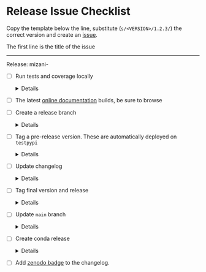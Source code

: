 # Release Issue Checklist

Copy the template below the line, substitute (`s/<VERSION>/1.2.3/`) the correct
version and create an [issue](https://github.com/has2k1/mizani/issues/new).

The first line is the title of the issue

------------------------------------------------------------------------------
Release: mizani-<VERSION>

- [ ] Run tests and coverage locally

  <details>

  ```sh
  git switch main
  git pull origin/main
  make test
  make coverage
  ```
  - [ ] The tests pass
  - [ ] The coverage is acceptable

  </details>

- [ ] The latest [online documentation](https://mizani.readthedocs.io/en/latest/) builds, be sure to browse

- [ ] Create a release branch

  <details>

  ```sh
  git switch -c release-v<VERSION>
  ```

  </details>

- [ ] Tag a pre-release version. These are automatically deployed on `testpypi`

  <details>

  ```sh
  git tag -as v<VERSION>a1 -m "Version <VERSION>a1"  # e.g. <VERSION>a1, <VERSION>b1, <VERSION>rc1
  git push -u origin release-v<VERSION>
  ```
  - [ ] GHA [release job](https://github.com/has2k1/mizani/actions/workflows/release.yml) passes
  - [ ] Mizani test release is on [TestPyPi](https://test.pypi.org/project/mizani)

  </details>


- [ ] Update changelog

  <details>

  ```sh
  nvim doc/changelog.rst
  git commit -am "Update changelog for release"
  git push
  ```
  - [ ] Update / confirm the version to be released
  - [ ] Add a release date
  - [ ] The [GHA tests](https://github.com/has2k1/mizani/actions/workflows/testing.yml) pass

  </details>

- [ ] Tag final version and release

  <details>

  ```sh
  git tag -as v<VERSION> -m "Version <VERSION>"
  git push
  ```

  - [ ] The [GHA Release](https://github.com/has2k1/mizani/actions/workflows/release.yml) job passes
  - [ ] [PyPi](https://pypi.org/project/mizani) shows the new release

  </details>

- [ ] Update `main` branch

  <details>

  ```sh
  git switch main
  git merge --ff-only release-v<VERSION>
  git push
  ```

  </details>

- [ ] Create conda release

  <details>


  - [ ] Copy _SHA256 hash_. Click view hashes, for the [Source Distribution](https://pypi.org/project/mizani/<VERSION>/#files) (`.tar.gz`).

  - [ ] Update [mizani-feedsock](https://github.com/conda-forge/mizani-feedstock)

    ```sh
    cd ../mizani-feestock
    git switch main
    git pull upstream main
    git switch -c v<VERSION>
    nvim recipe/meta.yml
    git commit -am  "Version <VERSION>"
    git push -u origin v<VERSION>
    ```
  - [ ] Create a [PR](https://github.com/conda-forge/mizani-feedstock/pulls)
  - [ ] Complete PR (follow the steps and merge)

  </details>

- [ ] Add [zenodo badge](https://doi.org/10.5281/zenodo.592370) to the changelog.
